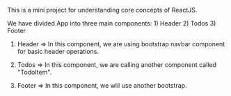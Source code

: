 This is a mini project for understanding core concepts of ReactJS.

We have divided App into three main components:
    1) Header
    2) Todos
    3) Footer

1) Header
    => In this component, we are using bootstrap navbar component for basic header operations.

2) Todos
    => In this component, we are calling another component called "TodoItem". 

3) Footer
    => In this component, we wlil use another bootstrap.
